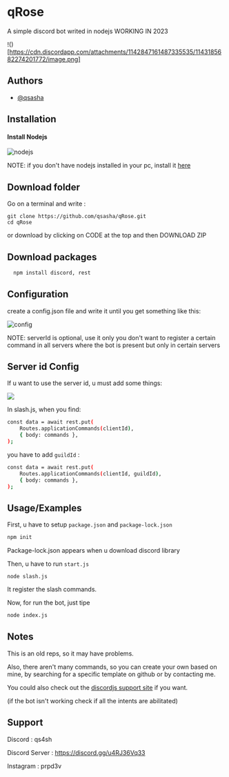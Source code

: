 # qRose

A simple discord bot writed in nodejs
WORKING IN 2023

!()[https://cdn.discordapp.com/attachments/1142847161487335535/1143185682274201772/image.png]


## Authors

- [@qsasha](https://www.github.com/qsasha)


## Installation

#### Install Nodejs



![nodejs](https://encrypted-tbn0.gstatic.com/images?q=tbn:ANd9GcS0ZY7pSp8vUlxBODPl3S4YYzsx0Ht-sB7EkQ&usqp=CAU)

NOTE: if you don't have nodejs installed in your pc, install it [here](https://nodejs.org)

## Download folder

Go on a terminal and write :

```
git clone https://github.com/qsasha/qRose.git
cd qRose
```
or download by clicking on CODE at the top and then DOWNLOAD ZIP

## Download packages

```bash
  npm install discord, rest
```
    
## Configuration 

create a config.json file and write it until you get something like this:



![config](https://cdn.discordapp.com/attachments/1142847161487335535/1143175668008484914/image.png)

NOTE: serverId is optional, use it only you don't want to register a certain command in all servers where the bot is present but only in certain servers

## Server id Config
If u want to use the server id, u must add some things:

![](https://cdn.discordapp.com/attachments/1142847161487335535/1143176829394497626/image.png)

In slash.js, when you find:

```bash
const data = await rest.put(
	Routes.applicationCommands(clientId),
	{ body: commands },
);
```
you have to add `guildId` :

```bash
const data = await rest.put(
	Routes.applicationCommands(clientId, guildId),
	{ body: commands },
);
```

## Usage/Examples

First, u have to setup `package.json` and `package-lock.json`

```javascript
npm init
```
Package-lock.json appears when u download discord library

Then, u have to run `start.js`

```
node slash.js
```
It register the slash commands.

Now, for run the bot, just tipe 

```bash
node index.js
```


## Notes
This is an old reps, so it may have problems.

Also, there aren't many commands, so you can create your own based on mine, by searching for a specific template on github or by contacting me.

You could also check out the [discordjs support site](https://discordjs.guide/) if you want.

(if the bot isn't working check if all the intents are abilitated)
## Support

Discord : qs4sh

Discord Server : https://discord.gg/u4RJ36Vq33

Instagram : prpd3v
